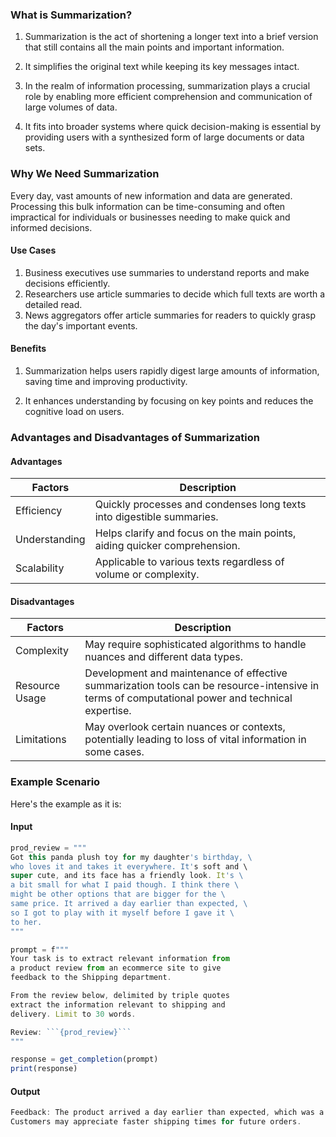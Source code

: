 ### What is Summarization?

1. Summarization is the act of shortening a longer text into a brief version
   that still contains all the main points and important information.

2. It simplifies the original text while keeping its key messages intact.

3. In the realm of information processing, summarization plays a crucial role by
   enabling more efficient comprehension and communication of large volumes of
   data.

4. It fits into broader systems where quick decision-making is essential by
   providing users with a synthesized form of large documents or data sets.

### Why We Need Summarization

Every day, vast amounts of new information and data are generated. Processing
this bulk information can be time-consuming and often impractical for
individuals or businesses needing to make quick and informed decisions.

#### **Use Cases**

1. Business executives use summaries to understand reports and make decisions
   efficiently.
2. Researchers use article summaries to decide which full texts are worth a
   detailed read.
3. News aggregators offer article summaries for readers to quickly grasp the
   day's important events.

#### **Benefits**

1. Summarization helps users rapidly digest large amounts of information, saving
   time and improving productivity.

2. It enhances understanding by focusing on key points and reduces the cognitive
   load on users.

### Advantages and Disadvantages of Summarization

#### **Advantages**

<table class="table-size-for-cloud-services">
    <thead>
        <tr>
            <th>Factors</th>
            <th>Description</th>
        </tr>
    </thead>
    <tbody>
        <tr>
            <td class="custom-header">Efficiency</td>
            <td>Quickly processes and condenses long texts into digestible summaries.</td>
        </tr>
        <tr>
            <td class="custom-header">Understanding</td>
            <td>Helps clarify and focus on the main points, aiding quicker comprehension.</td>
        </tr>
        <tr>
            <td class="custom-header">Scalability</td>
            <td>Applicable to various texts regardless of volume or complexity.</td>
        </tr>
    </tbody>
</table>

#### **Disadvantages**

<table class="table-size-for-cloud-services">
    <thead>
        <tr>
            <th>Factors</th>
            <th>Description</th>
        </tr>
    </thead>
    <tbody>
        <tr>
            <td class="custom-header">Complexity</td>
            <td>May require sophisticated algorithms to handle nuances and different data types.</td>
        </tr>
        <tr>
            <td class="custom-header">Resource Usage</td>
            <td>Development and maintenance of effective summarization tools can be resource-intensive in terms of computational power and technical expertise.</td>
        </tr>
        <tr>
            <td class="custom-header">Limitations</td>
            <td>May overlook certain nuances or contexts, potentially leading to loss of vital information in some cases.</td>
        </tr>
    </tbody>
</table>

### Example Scenario

Here's the example as it is:

#### **Input**

````js
prod_review = """
Got this panda plush toy for my daughter's birthday, \
who loves it and takes it everywhere. It's soft and \
super cute, and its face has a friendly look. It's \
a bit small for what I paid though. I think there \
might be other options that are bigger for the \
same price. It arrived a day earlier than expected, \
so I got to play with it myself before I gave it \
to her.
"""

prompt = f"""
Your task is to extract relevant information from
a product review from an ecommerce site to give
feedback to the Shipping department.

From the review below, delimited by triple quotes
extract the information relevant to shipping and
delivery. Limit to 30 words.

Review: ```{prod_review}```
"""

response = get_completion(prompt)
print(response)
````

#### **Output**

```js
Feedback: The product arrived a day earlier than expected, which was a pleasant surprise.
Customers may appreciate faster shipping times for future orders.
```
